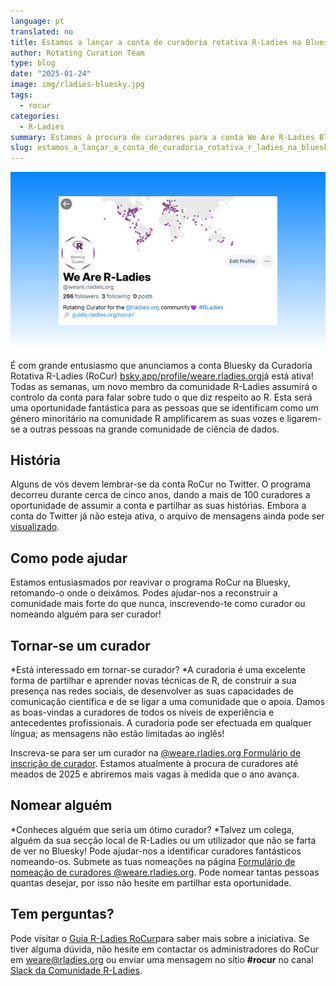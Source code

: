 ```yaml
---
language: pt
translated: no
title: Estamos a lançar a conta de curadoria rotativa R-Ladies na Bluesky!
author: Rotating Curation Team
type: blog
date: "2025-01-24"
image: img/rladies-bluesky.jpg
tags:
  - rocur
categories:
  - R-Ladies
summary: Estamos à procura de curadores para a conta We Are R-Ladies Bluesky!
slug: estamos_a_lançar_a_conta_de_curadoria_rotativa_r_ladies_na_bluesky
---
```


![Captura de ecrã de We Are R-Ladies em Bluesky](img/rladies-bluesky.jpg)

É com grande entusiasmo que anunciamos a conta Bluesky da Curadoria Rotativa R-Ladies (RoCur) [bsky.app/profile/weare.rladies.org](https://bsky.app/profile/weare.rladies.org)já está ativa!
Todas as semanas, um novo membro da comunidade R-Ladies assumirá o controlo da conta para falar sobre tudo o que diz respeito ao R.
Esta será uma oportunidade fantástica para as pessoas que se identificam como um género minoritário na comunidade R amplificarem as suas vozes e ligarem-se a outras pessoas na grande comunidade de ciência de dados.

## História

Alguns de vós devem lembrar-se da conta RoCur no Twitter.
O programa decorreu durante cerca de cinco anos, dando a mais de 100 curadores a oportunidade de assumir a conta e partilhar as suas histórias.
Embora a conta do Twitter já não esteja ativa, o arquivo de mensagens ainda pode ser [visualizado](https://rladies.org/tweet-archive/wearerladies/).

## Como pode ajudar

Estamos entusiasmados por reavivar o programa RoCur na Bluesky, retomando-o onde o deixámos.
Podes ajudar-nos a reconstruir a comunidade mais forte do que nunca, inscrevendo-te como curador ou nomeando alguém para ser curador!

## Tornar-se um curador

\*Está interessado em tornar-se curador?
\*A curadoria é uma excelente forma de partilhar e aprender novas técnicas de R, de construir a sua presença nas redes sociais, de desenvolver as suas capacidades de comunicação científica e de se ligar a uma comunidade que o apoia.
Damos as boas-vindas a curadores de todos os níveis de experiência e antecedentes profissionais.
A curadoria pode ser efectuada em qualquer língua; as mensagens não estão limitadas ao inglês!

Inscreva-se para ser um curador na [@weare.rladies.org Formulário de inscrição de curador](https://airtable.com/appjkZZgtF0iEWFjx/pagqsAma1WmUYxa9j/form).
Estamos atualmente à procura de curadores até meados de 2025 e abriremos mais vagas à medida que o ano avança.

## Nomear alguém

\*Conheces alguém que seria um ótimo curador?
\*Talvez um colega, alguém da sua secção local de R-Ladies ou um utilizador que não se farta de ver no Bluesky!
Pode ajudar-nos a identificar curadores fantásticos nomeando-os.
Submete as tuas nomeações na página [ Formulário de nomeação de curadores @weare.rladies.org](https://airtable.com/appFIBzsk2AxWlGMt/pagfezjuCxohikOOa/form).
Pode nomear tantas pessoas quantas desejar, por isso não hesite em partilhar esta oportunidade.

## Tem perguntas?

Pode visitar o [Guia R-Ladies RoCur](https://guide.rladies.org/rocur/about/)para saber mais sobre a iniciativa.
Se tiver alguma dúvida, não hesite em contactar os administradores do RoCur em [weare@rladies.org](mailto:weare@rladies.org) ou enviar uma mensagem no sítio **\#rocur** no canal [Slack da Comunidade R-Ladies](https://rladies.org/form/community-slack/).
